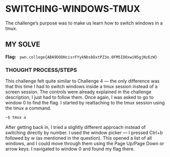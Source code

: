 # SWITCHING-WINDOWS-TMUX
The challenge’s purpose was to make us learn how to switch windows in a tmux. 

## MY SOLVE
**Flag:** ` pwn.college{ABA9DODHcisrFYykNbsbDxtPZ3o.0FM5IDOxwiN5gjNzEzW}`

### THOUGHT PROCESS/STEPS
This challenge felt quite similar to Challenge 4 — the only difference was that this time I had to switch windows inside a tmux 
session instead of a screen session. The controls were already explained in the challenge description; I just had to follow them. 
Once again, I was asked to go to window 0 to find the flag.
I started by reattaching to the tmux session using the tmux a command.
```bash
~$ tmux a
```
After getting back in, I tried a slightly different approach instead of switching directly by number. I used the window picker — I 
pressed Ctrl+b followed by w (as mentioned in the question). This opened a list of all windows, and I could move through them 
using the Page Up/Page Down or arrow keys. I navigated to window 0 and found my flag there.
